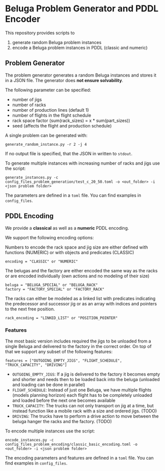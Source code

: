 # Beluga Problem Generator and PDDL Encoder

This repository provides scripts to 

1. generate random Beluga problem instances 
2. encode a Beluga problem instances in PDDL (classic and numeric)

## Problem Generator

The problem generator generates a random Beluga instances and stores it in a JSON file.
The generator does **not ensure solvability**.

The following parameter can be specified:

* number of jigs
* number of racks
* number of production lines (default 1)
* number of flights in the flight schedule
* rack space factor (sum(rack_sizes) = x * sum(part_sizes))
* seed (affects the flight and production schedule)

A single problem can be generated with:

    generate_random_instance.py -r 2 -j 4


If no output file is specified, that the JSON in written to `stdout`.

To generate multiple instances with increasing number of racks and jigs 
use the script:

    generate_instances.py -c config_files_problem_generation/test_c_20_50.toml -o <out_folder> -i <json problem folder>


The parameters are defined in a `toml` file.
You can find examples in `config_files`.

## PDDL Encoding

We provide a **classical** as well as a **numeric** PDDL encoding.

We support the following encoding options:

Numbers to encode the rack space and jig size are either defined with functions (NUMERIC)
or with objects and predicates (CLASSIC)

    encoding = "CLASSIC" or "NUMERIC"

The belugas and the factory are either encoded the same way as the racks 
or are encoded individually (own actions and no modeling of their size)

    beluga = "BELUGA_SPECIAL" or "BELUGA_RACK"
    factory = "FACTORY_SPECIAL" or "FACTORY_RACK"


The racks can either be modeled as a linked list with predicates indicating the 
predecessor and successor jig or as an array with indices and pointers to the 
next free position.

    rack_encoding = "LINKED_LIST" or "POSITION_POINTER"

### Features 
The most basic version includes required the jigs to be unloaded from a single 
Beluga and delivered to the factory in the correct order.
On top of that we support any subset of the following features:

    features = ["OUTGOING_EMPTY_JIGS", "FLIGHT_SCHEDULE", "TRUCK_CAPACITY", "DRIVING"]

* `OUTGOING_EMPTY_JIGS`: If a jig is delivered to the factory it becomes empty and shorter
and needs then to be loaded back into the beluga (unloaded and loading can be done in 
parallel)
* `FLIGHT_SCHEDULE`: Instead of just one Beluga, we have multiple flights (models planning horizon)
each flight has to be completely unloaded and loaded before the next one becomes available
* `TRUCK_CAPACITY`: The trucks can not only transport on jig at a time, but instead function like a mobile 
rack with a size and ordered jigs. (TODO)
* `DRIVING`: The trucks have to perform a drive action to move between the beluga 
hanger the racks and the factory. (TODO)

To encode multiple instances use the script:

    encode_instances.py -c config_files_problem_encoding/classic_basic_encoding.toml -o <out_folder> -i <json problem folder>

The encoding parameters and features are defined in a `toml` file.
You can find examples in `config_files`.
